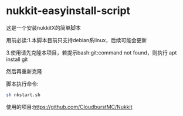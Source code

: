 # nukkit-easyinstall-script

这是一个安装nukkitX的简单脚本

用前必读:1.本脚本目前只支持debian系linux，后续可能会更新

3.使用请先克隆本项目，若提示bash:git:command not found，则执行
apt install git

然后再重新克隆

脚本执行命令:
```bash
sh nkstart.sh
```

使用的项目:https://github.com/CloudburstMC/Nukkit
